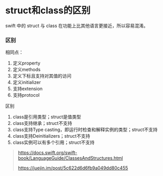 # struct和class的区别

swift 中的 struct 与 class 在功能上比其他语言更接近，所以容易混淆。

### 区别

相同点：

1. 定义property
2. 定义methods
3. 定义下标且支持对其值的访问
4. 定义initializer
5. 支持extension
6. 支持protocol

区别

1. class是引用类型；struct是值类型
2. class支持继承；struct不支持
3. class支持Type casting，即运行时检查和解释实例的类型；struct不支持
4. class支持Deinitializers；struct不支持
5. class实例可以有多个引用；struct不支持





> https://docs.swift.org/swift-book/LanguageGuide/ClassesAndStructures.html
>
> https://juejin.im/post/5c622d6d6fb9a049dd80c455

